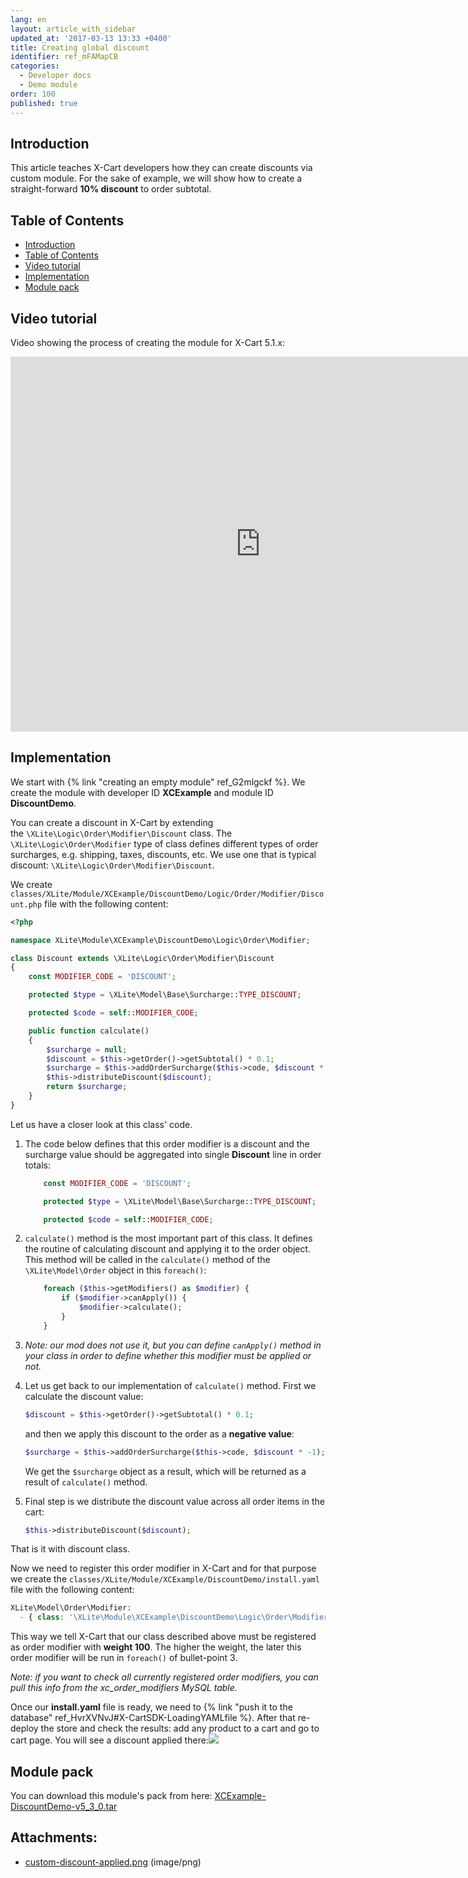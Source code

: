 ```yaml
---
lang: en
layout: article_with_sidebar
updated_at: '2017-03-13 13:33 +0400'
title: Creating global discount
identifier: ref_mFAMapCB
categories:
  - Developer docs
  - Demo module
order: 100
published: true
---
```

## Introduction

This article teaches X-Cart developers how they can create discounts via custom module. For the sake of example, we will show how to create a straight-forward **10% discount** to order subtotal.

## Table of Contents

*   [Introduction](#introduction)
*   [Table of Contents](#table-of-contents)
*   [Video tutorial](#video-tutorial)
*   [Implementation](#implementation)
*   [Module pack](#module-pack)

## Video tutorial

Video showing the process of creating the module for X-Cart 5.1.x:
<iframe class="youtube-player" type="text/html" style="width: 800px; height: 600px" src="https://www.youtube.com/embed/OmskLxiaweM" frameborder="0"></iframe>

## Implementation

We start with {% link "creating an empty module" ref_G2mlgckf %}. We create the module with developer ID **XCExample** and module ID **DiscountDemo**.

You can create a discount in X-Cart by extending the `\XLite\Logic\Order\Modifier\Discount` class. The `\XLite\Logic\Order\Modifier` type of class defines different types of order surcharges, e.g. shipping, taxes, discounts, etc. We use one that is typical discount: `\XLite\Logic\Order\Modifier\Discount`.

We create `classes/XLite/Module/XCExample/DiscountDemo/Logic/Order/Modifier/Discount.php` file with the following content: 

```php
<?php

namespace XLite\Module\XCExample\DiscountDemo\Logic\Order\Modifier;

class Discount extends \XLite\Logic\Order\Modifier\Discount
{
    const MODIFIER_CODE = 'DISCOUNT';

    protected $type = \XLite\Model\Base\Surcharge::TYPE_DISCOUNT;

    protected $code = self::MODIFIER_CODE;

    public function calculate()
    {
        $surcharge = null;
        $discount = $this->getOrder()->getSubtotal() * 0.1;
        $surcharge = $this->addOrderSurcharge($this->code, $discount * -1);
        $this->distributeDiscount($discount);
        return $surcharge;
    }
}
```

Let us have a closer look at this class' code.

1.  The code below defines that this order modifier is a discount and the surcharge value should be aggregated into single **Discount** line in order totals: 

    ```php
        const MODIFIER_CODE = 'DISCOUNT';

        protected $type = \XLite\Model\Base\Surcharge::TYPE_DISCOUNT;

        protected $code = self::MODIFIER_CODE;
    ```

2.  `calculate()` method is the most important part of this class. It defines the routine of calculating discount and applying it to the order object. This method will be called in the `calculate()` method of the `\XLite\Model\Order` object in this `foreach()`: 

    ```php
        foreach ($this->getModifiers() as $modifier) {
            if ($modifier->canApply()) {
                $modifier->calculate();
            }
        }
    ```

3.  _Note: our mod does not use it, but you can define `canApply()` method in your class in order to define whether this modifier must be applied or not._
4.  Let us get back to our implementation of `calculate()` method. First we calculate the discount value: 

    ```php
    $discount = $this->getOrder()->getSubtotal() * 0.1;
    ```

    and then we apply this discount to the order as a **negative value**: 

    ```php
    $surcharge = $this->addOrderSurcharge($this->code, $discount * -1);
    ```

    We get the `$surcharge` object as a result, which will be returned as a result of `calculate()` method.

5.  Final step is we distribute the discount value across all order items in the cart: 

    ```php
    $this->distributeDiscount($discount);
    ```

That is it with discount class.

Now we need to register this order modifier in X-Cart and for that purpose we create the `classes/XLite/Module/XCExample/DiscountDemo/install.yaml` file with the following content: 

```php
XLite\Model\Order\Modifier:
  - { class: '\XLite\Module\XCExample\DiscountDemo\Logic\Order\Modifier\Discount', weight: 100 }
```

This way we tell X-Cart that our class described above must be registered as order modifier with **weight 100**. The higher the weight, the later this order modifier will be run in `foreach()` of bullet-point 3.

_Note: if you want to check all currently registered order modifiers, you can pull this info from the xc_order_modifiers MySQL table._

Once our **install.yaml** file is ready, we need to {% link "push it to the database" ref_HvrXVNvJ#X-CartSDK-LoadingYAMLfile %}. After that re-deploy the store and check the results: add any product to a cart and go to cart page. You will see a discount applied there:![]({{site.baseurl}}/attachments/8225204/8356110.png)

## Module pack

You can download this module's pack from here: [XCExample-DiscountDemo-v5_3_0.tar]({{site.baseurl}}/attachments/modules/XCExample-DiscountDemo-v5_3_0.tar)

## Attachments:

* [custom-discount-applied.png]({{site.baseurl}}/attachments/8225204/8356110.png) (image/png)
